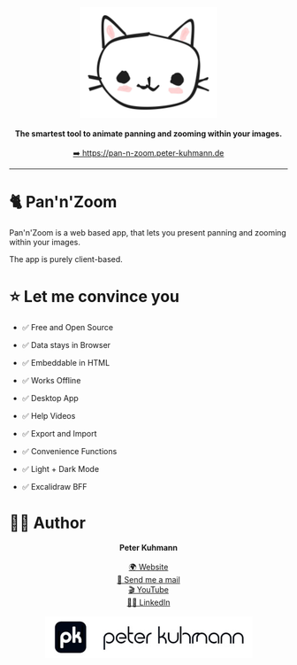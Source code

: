 <p align="center">
    <a href="https://pan-n-zoom.peter-kuhmann.de">
        <img src="docAssets/Logo.jpeg" height="200" />
    </a>
    <br>
    <br>
    <b>The smartest tool to animate panning and zooming within your images.</b>
    <br>
    <br>
    <a href="https://pan-n-zoom.peter-kuhmann.de">➡️ https://pan-n-zoom.peter-kuhmann.de</a>
</p>

___

# 🐈 Pan'n'Zoom

Pan'n'Zoom is a web based app, that lets you present panning and zooming within your images.

The app is purely client-based.

# ⭐️ Let me convince you
- ✅ Free and Open Source
- ✅ Data stays in Browser
- ✅ Embeddable in HTML
- ✅ Works Offline
- ✅ Desktop App


- ✅ Help Videos
- ✅ Export and Import
- ✅ Convenience Functions
- ✅ Light + Dark Mode
- ✅ Excalidraw BFF

# 👨‍🎨 Author
<p align="center">
    <b>Peter Kuhmann</b>
    <br>
    <br>
    <a href="https://peter-kuhmann.de" target="_blank" rel="noreferrer">🌍 Website</a>
    <br>
    <a href="mailto:peter-kuhmann.de" target="_blank" rel="noreferrer">💌 Send me a mail</a>
    <br>
    <a href="https://www.youtube.com/@PeterKuhmann/" target="_blank" rel="noreferrer">🎬 YouTube</a>
    <br>
    <a href="https://www.linkedin.com/in/peter-kuhmann/" target="_blank" rel="noreferrer">👨‍💼 LinkedIn</a>
    <br>
    <br>
    <a href="https://peter-kuhmann.de" target="_blank" rel="noreferrer">
        <img src="docAssets/PeterKuhmannLogoSmall.jpeg">
    </a>
<p/>